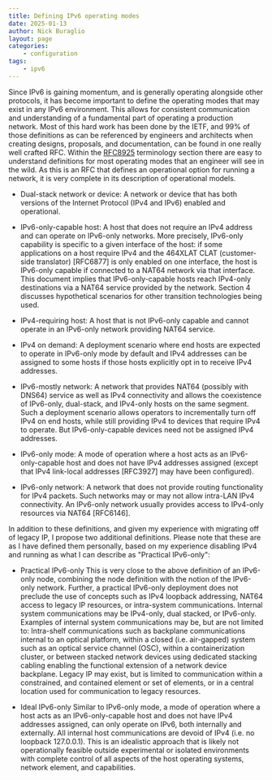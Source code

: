 ```yaml
---
title: Defining IPv6 operating modes
date: 2025-01-13
author: Nick Buraglio
layout: page
categories:
    - configuration
tags:
    - ipv6
---
```


Since IPv6 is gaining momentum, and is generally operating alongside other protocols, it has become important to define the operating modes that may exist in any IPv6 environment. This allows for consistent communication and understanding of a fundamental part of operating a production network. Most of this hard work has been done by the IETF, and 99% of those definitions as can be referenced by engineers and architects when creating designs, proposals, and documentation, can be found in one really well crafted RFC. Within the [RFC8925](https://www.rfc-editor.org/rfc/rfc8925.html) terminology section there are easy to understand definitions for most operating modes that an engineer will see in the wild. As this is an RFC that defines an operational option for running a network, it is very complete in its description of operational models.

* Dual-stack network or device:
A network or device that has both versions of the Internet Protocol (IPv4 and IPv6) enabled and operational.

* IPv6-only-capable host:
A host that does not require an IPv4 address and can operate on IPv6-only networks. More precisely, IPv6-only capability is specific to a given interface of the host: if some applications on a host require IPv4 and the 464XLAT CLAT (customer-side translator) [RFC6877] is only enabled on one interface, the host is IPv6-only capable if connected to a NAT64 network via that interface. This document implies that IPv6-only-capable hosts reach IPv4-only destinations via a NAT64 service provided by the network. Section 4 discusses hypothetical scenarios for other transition technologies being used.

* IPv4-requiring host:
A host that is not IPv6-only capable and cannot operate in an IPv6-only network providing NAT64 service.

* IPv4 on demand:
A deployment scenario where end hosts are expected to operate in IPv6-only mode by default and IPv4 addresses can be assigned to some hosts if those hosts explicitly opt in to receive IPv4 addresses.

* IPv6-mostly network:
A network that provides NAT64 (possibly with DNS64) service as well as IPv4 connectivity and allows the coexistence of IPv6-only, dual-stack, and IPv4-only hosts on the same segment. Such a deployment scenario allows operators to incrementally turn off IPv4 on end hosts, while still providing IPv4 to devices that require IPv4 to operate. But IPv6-only-capable devices need not be assigned IPv4 addresses.

* IPv6-only mode:
A mode of operation where a host acts as an IPv6-only-capable host and does not have IPv4 addresses assigned (except that IPv4 link-local addresses [RFC3927] may have been configured).

* IPv6-only network:
A network that does not provide routing functionality for IPv4 packets. Such networks may or may not allow intra-LAN IPv4 connectivity. An IPv6-only network usually provides access to IPv4-only resources via NAT64 [RFC6146].

In addition to these definitions, and given my experience with migrating off of legacy IP, I propose two additional definitions. Please note that these are as I have defined them personally, based on my experience disabling IPv4 and running as what I can describe as "Practical IPv6-only":

* Practical IPv6-only
This is very close to the above definition of an IPv6-only node, combining the node definition with the notion of the IPv6-only network. Further, a practical IPv6-only deployment does not preclude the use of concepts such as IPv4 loopback addressing, NAT64 access to legacy IP resources, or intra-system communications. Internal system communications may be IPv4-only, dual stacked, or IPv6-only.
Examples of internal system communications may be, but are not limited to:
Intra-shelf communications such as backplane communications internal to an optical platform, within a closed (i.e. air-gapped) system such as an optical service channel (OSC), within a containerization cluster, or between stacked network devices using dedicated stacking cabling enabling the functional extension of a network device backplane. Legacy IP may exist, but is limited to communication within a constrained, and contained element or set of elements, or in a central location used for communication to legacy resources.

* Ideal IPv6-only
Similar to IPv6-only mode, a mode of operation where a host acts as an IPv6-only-capable host and does not have IPv4 addresses assigned, can only operate on IPv6, both internally and externally. All internal host communications are devoid of IPv4 (i.e. no loopback 127.0.0.1). This is an idealistic approach that is likely not operationally feasible outside experimental or isolated environments with complete control of all aspects of the host operating systems, network element, and capabilities.